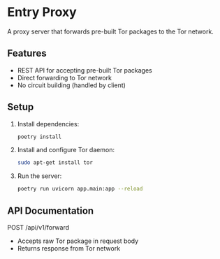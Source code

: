 # Entry Proxy

A proxy server that forwards pre-built Tor packages to the Tor network.

## Features
- REST API for accepting pre-built Tor packages
- Direct forwarding to Tor network
- No circuit building (handled by client)

## Setup
1. Install dependencies:
   ```bash
   poetry install
   ```

2. Install and configure Tor daemon:
   ```bash
   sudo apt-get install tor
   ```

3. Run the server:
   ```bash
   poetry run uvicorn app.main:app --reload
   ```

## API Documentation
POST /api/v1/forward
- Accepts raw Tor package in request body
- Returns response from Tor network
